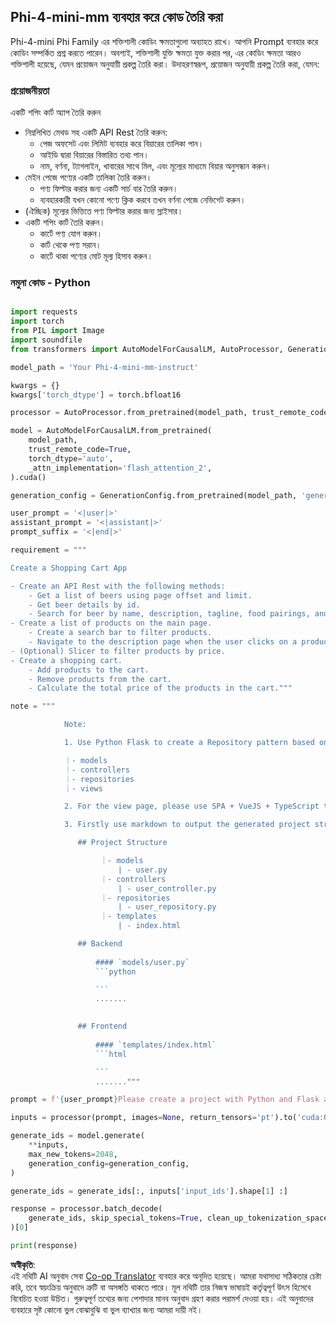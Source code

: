 <!--
CO_OP_TRANSLATOR_METADATA:
{
  "original_hash": "e7bb23ac4d9ef7b419305d8a5745b7aa",
  "translation_date": "2025-07-17T04:44:27+00:00",
  "source_file": "md/02.Application/02.Code/Phi4/GenProjectCode/README.md",
  "language_code": "bn"
}
-->
## **Phi-4-mini-mm ব্যবহার করে কোড তৈরি করা**

Phi-4-mini Phi Family এর শক্তিশালী কোডিং ক্ষমতাগুলো অব্যাহত রাখে। আপনি Prompt ব্যবহার করে কোডিং সম্পর্কিত প্রশ্ন করতে পারেন। অবশ্যই, শক্তিশালী যুক্তি ক্ষমতা যুক্ত করার পর, এর কোডিং ক্ষমতা আরও শক্তিশালী হয়েছে, যেমন প্রয়োজন অনুযায়ী প্রকল্প তৈরি করা। উদাহরণস্বরূপ, প্রয়োজন অনুযায়ী প্রকল্প তৈরি করা, যেমন:

### **প্রয়োজনীয়তা**

একটি শপিং কার্ট অ্যাপ তৈরি করুন

- নিম্নলিখিত মেথড সহ একটি API Rest তৈরি করুন:
    - পেজ অফসেট এবং লিমিট ব্যবহার করে বিয়ারের তালিকা পান।
    - আইডি দ্বারা বিয়ারের বিস্তারিত তথ্য পান।
    - নাম, বর্ণনা, ট্যাগলাইন, খাবারের সাথে মিল, এবং মূল্যের মাধ্যমে বিয়ার অনুসন্ধান করুন।
- মেইন পেজে পণ্যের একটি তালিকা তৈরি করুন।
    - পণ্য ফিল্টার করার জন্য একটি সার্চ বার তৈরি করুন।
    - ব্যবহারকারী যখন কোনো পণ্যে ক্লিক করবে তখন বর্ণনা পেজে নেভিগেট করুন।
- (ঐচ্ছিক) মূল্যের ভিত্তিতে পণ্য ফিল্টার করার জন্য স্লাইসার।
- একটি শপিং কার্ট তৈরি করুন।
    - কার্টে পণ্য যোগ করুন।
    - কার্ট থেকে পণ্য সরান।
    - কার্টে থাকা পণ্যের মোট মূল্য হিসাব করুন।

### **নমুনা কোড - Python**


```python

import requests
import torch
from PIL import Image
import soundfile
from transformers import AutoModelForCausalLM, AutoProcessor, GenerationConfig,pipeline,AutoTokenizer

model_path = 'Your Phi-4-mini-mm-instruct'

kwargs = {}
kwargs['torch_dtype'] = torch.bfloat16

processor = AutoProcessor.from_pretrained(model_path, trust_remote_code=True)

model = AutoModelForCausalLM.from_pretrained(
    model_path,
    trust_remote_code=True,
    torch_dtype='auto',
    _attn_implementation='flash_attention_2',
).cuda()

generation_config = GenerationConfig.from_pretrained(model_path, 'generation_config.json')

user_prompt = '<|user|>'
assistant_prompt = '<|assistant|>'
prompt_suffix = '<|end|>'

requirement = """

Create a Shopping Cart App

- Create an API Rest with the following methods:
    - Get a list of beers using page offset and limit.
    - Get beer details by id.
    - Search for beer by name, description, tagline, food pairings, and price.
- Create a list of products on the main page.
    - Create a search bar to filter products.
    - Navigate to the description page when the user clicks on a product.
- (Optional) Slicer to filter products by price.
- Create a shopping cart.
    - Add products to the cart.
    - Remove products from the cart.
    - Calculate the total price of the products in the cart."""

note = """ 

            Note:

            1. Use Python Flask to create a Repository pattern based on the following structure to generate the files

            ｜- models
            ｜- controllers
            ｜- repositories
            ｜- views

            2. For the view page, please use SPA + VueJS + TypeScript to build

            3. Firstly use markdown to output the generated project structure (including directories and files), and then generate the  file names and corresponding codes step by step, output like this 

               ## Project Structure

                    ｜- models
                        | - user.py
                    ｜- controllers
                        | - user_controller.py
                    ｜- repositories
                        | - user_repository.py
                    ｜- templates
                        | - index.html

               ## Backend
                 
                   #### `models/user.py`
                   ```python

                   ```
                   .......
               

               ## Frontend
                 
                   #### `templates/index.html`
                   ```html

                   ```
                   ......."""

prompt = f'{user_prompt}Please create a project with Python and Flask according to the following requirements：\n{requirement}{note}{prompt_suffix}{assistant_prompt}'

inputs = processor(prompt, images=None, return_tensors='pt').to('cuda:0')

generate_ids = model.generate(
    **inputs,
    max_new_tokens=2048,
    generation_config=generation_config,
)

generate_ids = generate_ids[:, inputs['input_ids'].shape[1] :]

response = processor.batch_decode(
    generate_ids, skip_special_tokens=True, clean_up_tokenization_spaces=False
)[0]

print(response)

```

**অস্বীকৃতি**:  
এই নথিটি AI অনুবাদ সেবা [Co-op Translator](https://github.com/Azure/co-op-translator) ব্যবহার করে অনূদিত হয়েছে। আমরা যথাসাধ্য সঠিকতার চেষ্টা করি, তবে স্বয়ংক্রিয় অনুবাদে ত্রুটি বা অসঙ্গতি থাকতে পারে। মূল নথিটি তার নিজস্ব ভাষায়ই কর্তৃত্বপূর্ণ উৎস হিসেবে বিবেচিত হওয়া উচিত। গুরুত্বপূর্ণ তথ্যের জন্য পেশাদার মানব অনুবাদ গ্রহণ করার পরামর্শ দেওয়া হয়। এই অনুবাদের ব্যবহারে সৃষ্ট কোনো ভুল বোঝাবুঝি বা ভুল ব্যাখ্যার জন্য আমরা দায়ী নই।